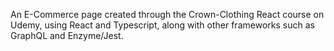 An E-Commerce page created through the Crown-Clothing React course on Udemy, using React and Typescript, along with other frameworks such as GraphQL and Enzyme/Jest.